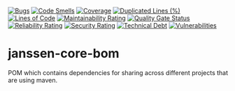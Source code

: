 [![Bugs](https://sonarcloud.io/api/project_badges/measure?project=JanssenProject_jans-bom&metric=bugs)](https://sonarcloud.io/dashboard?id=JanssenProject_jans-bom)
[![Code Smells](https://sonarcloud.io/api/project_badges/measure?project=JanssenProject_jans-bom&metric=code_smells)](https://sonarcloud.io/dashboard?id=JanssenProject_jans-bom)
[![Coverage](https://sonarcloud.io/api/project_badges/measure?project=JanssenProject_jans-bom&metric=coverage)](https://sonarcloud.io/dashboard?id=JanssenProject_jans-bom)
[![Duplicated Lines (%)](https://sonarcloud.io/api/project_badges/measure?project=JanssenProject_jans-bom&metric=duplicated_lines_density)](https://sonarcloud.io/dashboard?id=JanssenProject_jans-bom)
[![Lines of Code](https://sonarcloud.io/api/project_badges/measure?project=JanssenProject_jans-bom&metric=ncloc)](https://sonarcloud.io/dashboard?id=JanssenProject_jans-bom)
[![Maintainability Rating](https://sonarcloud.io/api/project_badges/measure?project=JanssenProject_jans-bom&metric=sqale_rating)](https://sonarcloud.io/dashboard?id=JanssenProject_jans-bom)
[![Quality Gate Status](https://sonarcloud.io/api/project_badges/measure?project=JanssenProject_jans-bom&metric=alert_status)](https://sonarcloud.io/dashboard?id=JanssenProject_jans-bom)
[![Reliability Rating](https://sonarcloud.io/api/project_badges/measure?project=JanssenProject_jans-bom&metric=reliability_rating)](https://sonarcloud.io/dashboard?id=JanssenProject_jans-bom)
[![Security Rating](https://sonarcloud.io/api/project_badges/measure?project=JanssenProject_jans-bom&metric=security_rating)](https://sonarcloud.io/dashboard?id=JanssenProject_jans-bom)
[![Technical Debt](https://sonarcloud.io/api/project_badges/measure?project=JanssenProject_jans-bom&metric=sqale_index)](https://sonarcloud.io/dashboard?id=JanssenProject_jans-bom)
[![Vulnerabilities](https://sonarcloud.io/api/project_badges/measure?project=JanssenProject_jans-bom&metric=vulnerabilities)](https://sonarcloud.io/dashboard?id=JanssenProject_jans-bom)

# janssen-core-bom
POM which contains dependencies for sharing across different projects that are using maven.
